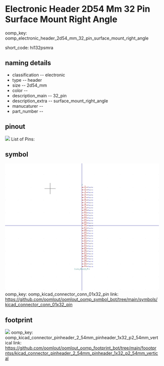 # Electronic Header 2D54 Mm 32 Pin Surface Mount Right Angle
oomp_key: oomp_electronic_header_2d54_mm_32_pin_surface_mount_right_angle  

short_code: hi132psmra
## naming details
* classification -- electronic
* type -- header
* size -- 2d54_mm
* color -- 
* description_main -- 32_pin
* description_extra -- surface_mount_right_angle
* manucaturer -- 
* part_number -- 
## pinout
![](working_pinout_600.png)
List of Pins:

## symbol

![](symbol/0/working/working_600.png)
oomp_key: oomp_kicad_connector_conn_01x32_pin
link: https://github.com/oomlout/oomlout_oomp_symbol_bot/tree/main/symbols/kicad_connector_conn_01x32_pin


## footprint

![](footprint/0/working/working_600.png)
oomp_key: oomp_kicad_connector_pinheader_2_54mm_pinheader_1x32_p2_54mm_vertical
link: https://github.com/oomlout/oomlout_oomp_footprint_bot/tree/main/foootprntss/kicad_connector_pinheader_2_54mm_pinheader_1x32_p2_54mm_vertical
